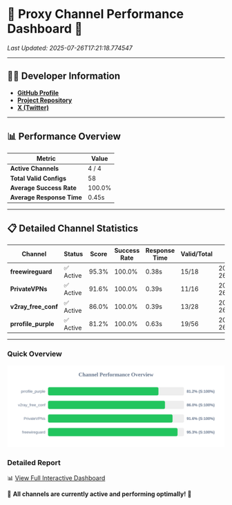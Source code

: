 # 🌟 Proxy Channel Performance Dashboard 🌟

_Last Updated: 2025-07-26T17:21:18.774547_

---

## 👩‍💻 Developer Information

- **[GitHub Profile](https://github.com/4n0nymou3)**  
- **[Project Repository](https://github.com/4n0nymou3/multi-proxy-config-fetcher)**  
- **[X (Twitter)](https://x.com/4n0nymou3)**  

---

## 📊 Performance Overview

| Metric                | Value       |
|-----------------------|-------------|
| **Active Channels**   | 4 / 4       |
| **Total Valid Configs** | 58          |
| **Average Success Rate** | 100.0%      |
| **Average Response Time** | 0.45s       |

---

## 📋 Detailed Channel Statistics

| Channel          | Status     | Score  | Success Rate | Response Time | Valid/Total | Last Success               |
|------------------|------------|--------|--------------|---------------|-------------|----------------------------|
| **freewireguard**  | ✅ Active  | 95.3%  | 100.0% | 0.38s         | 15/18       | 2025-07-26T17:21:18.772695 |
| **PrivateVPNs**  | ✅ Active  | 91.6%  | 100.0% | 0.39s         | 11/16       | 2025-07-26T17:21:18.362463 |
| **v2ray_free_conf**  | ✅ Active  | 86.0%  | 100.0% | 0.39s         | 13/28       | 2025-07-26T17:21:17.930016 |
| **prrofile_purple**  | ✅ Active  | 81.2%  | 100.0% | 0.63s         | 19/56       | 2025-07-26T17:21:17.436324 |

---

### Quick Overview
<div align="center">
  <a href="https://raw.githubusercontent.com/nullluser/NullRepo/refs/heads/main/assets/channel_stats_chart.svg">
    <img src="https://raw.githubusercontent.com/nullluser/NullRepo/refs/heads/main/assets/channel_stats_chart.svg" alt="Source Performance Statistics" width="800">
  </a>
</div>

### Detailed Report
📊 [View Full Interactive Dashboard](https://htmlpreview.github.io/?https://github.com/nullluser/NullRepo/blob/main/assets/performance_report.html)

🎉 **All channels are currently active and performing optimally!** 🎉

